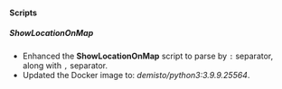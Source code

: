 
#### Scripts
##### ShowLocationOnMap
- Enhanced the **ShowLocationOnMap** script to parse by `:` separator, along with `,` separator.
- Updated the Docker image to: *demisto/python3:3.9.9.25564*.
